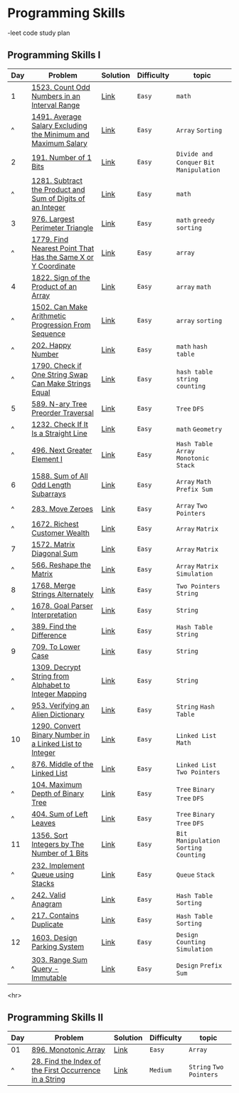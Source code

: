 # Programming Skills

-leet code study plan

## Programming Skills I

|Day|Problem|Solution|Difficulty|topic|
|---|-------|--------|----------|-----|
|1|[1523. Count Odd Numbers in an Interval Range](https://leetcode.com/problems/count-odd-numbers-in-an-interval-range/?envType=study-plan&id=programming-skills-i)|[Link](./ProgrammingSkillsI/1523-count_odd_numbers_in_interval_range.cpp)|`Easy`|`math`|
|^|[1491. Average Salary Excluding the Minimum and Maximum Salary](https://leetcode.com/problems/average-salary-excluding-the-minimum-and-maximum-salary/?envType=study-plan&id=programming-skills-i)|[Link](./ProgrammingSkillsI/1491-average_salary_excluding_the_minimum_and_maximum_salary.cpp)|`Easy`|`Array` `Sorting`|
|2|[191. Number of 1 Bits](https://leetcode.com/problems/number-of-1-bits/?envType=study-plan&id=programming-skills-i)|[Link](./ProgrammingSkillsI/191-number_of1_bits.cpp)|`Easy`|`Divide and Conquer` `Bit Manipulation`|
|^|[1281. Subtract the Product and Sum of Digits of an Integer](https://leetcode.com/problems/subtract-the-product-and-sum-of-digits-of-an-integer/?envType=study-plan&id=programming-skills-i)|[Link](./ProgrammingSkillsI/1281-subtract_the_product_and_sum_of_digits_of_an_integer.cpp)|`Easy`|`math`|
|3|[976. Largest Perimeter Triangle](https://leetcode.com/problems/largest-perimeter-triangle/description/?envType=study-plan&id=programming-skills-i)|[Link](./ProgrammingSkillsI/976-largest_permieter_triangle.cpp)|`Easy`|`math` `greedy` `sorting`|
|^|[1779. Find Nearest Point That Has the Same X or Y Coordinate](https://leetcode.com/problems/find-nearest-point-that-has-the-same-x-or-y-coordinate/description/?envType=study-plan&id=programming-skills-i)|[Link](./ProgrammingSkillsI/1779-find_nearest_point_that_has_the_same_x_or_y_coordinate.cpp)|`Easy`|`array`|
|4|[1822. Sign of the Product of an Array](https://leetcode.com/problems/sign-of-the-product-of-an-array/description/?envType=study-plan&id=programming-skills-i)|[Link](./ProgrammingSkillsI/1822-sign_of_the_product_of_an_array.cpp)|`Easy`|`array` `math`|
|^|[1502. Can Make Arithmetic Progression From Sequence](https://leetcode.com/problems/can-make-arithmetic-progression-from-sequence/description/?envType=study-plan&id=programming-skills-i)|[Link](./ProgrammingSkillsI/1502-can_make_arithmetic_progression_from_sequence.cpp)|`Easy`|`array` `sorting`|
|^|[202. Happy Number](https://leetcode.com/problems/happy-number/)|[Link](./ProgrammingSkillsI/202-happy_number.cpp)|`Easy`|`math` `hash table`|
|^|[1790. Check if One String Swap Can Make Strings Equal](https://leetcode.com/problems/check-if-one-string-swap-can-make-strings-equal/description/?envType=study-plan&id=programming-skills-i)|[Link](./ProgrammingSkillsI/1790-check_if_one_string_swap_can_make_strings_equal.cpp)|`Easy`|`hash table` `string` `counting`|
|5|[589. N-ary Tree Preorder Traversal](https://leetcode.com/problems/n-ary-tree-preorder-traversal/description/?envType=study-plan&id=programming-skills-i)|[Link](./ProgrammingSkillsI/589-N_ary_tree_preorder_traversal.cpp)|`Easy`|`Tree` `DFS`|
|^|[1232. Check If It Is a Straight Line](https://leetcode.com/problems/check-if-it-is-a-straight-line/description/?envType=study-plan&id=programming-skills-i)|[Link](./ProgrammingSkillsI/1232-check_if_it_is_a_straight_line.cpp)|`Easy`|`math` `Geometry`|
|^|[496. Next Greater Element I](https://leetcode.com/problems/next-greater-element-i/description/?envType=study-plan&id=programming-skills-i)|[Link](./ProgrammingSkillsI/496-next_greater_element_I.cpp)|`Easy` |`Hash Table` `Array` `Monotonic Stack`|
|6|[1588. Sum of All Odd Length Subarrays](https://leetcode.com/problems/sum-of-all-odd-length-subarrays/description/?envType=study-plan&id=programming-skills-i)|[Link](./ProgrammingSkillsI/1588-sum_of_all_odd_length_subarrays.cpp)|`Easy`|`Array` `Math` `Prefix Sum`|
|^|[283. Move Zeroes](https://leetcode.com/problems/move-zeroes/)|[Link](./ProgrammingSkillsI/283-move_zeroes.cpp)|`Easy`|`Array` `Two Pointers`|
|^|[1672. Richest Customer Wealth](https://leetcode.com/problems/richest-customer-wealth/description/?envType=study-plan&id=programming-skills-i)|[Link](./ProgrammingSkillsI/1672-richest_customer_wealth.cpp)|`Easy`|`Array` `Matrix`|
|7|[1572. Matrix Diagonal Sum](https://leetcode.com/problems/matrix-diagonal-sum/description/?envType=study-plan&id=programming-skills-i)|[Link](./ProgrammingSkillsI/1572-matrix_diagonal_sum.cpp)|`Easy`|`Array` `Matrix`|
|^|[566. Reshape the Matrix](https://leetcode.com/problems/reshape-the-matrix/?envType=study-plan&id=programming-skills-i)|[Link](./ProgrammingSkillsI/566-reshape_the_matrix.cpp)|`Easy`|`Array` `Matrix` `Simulation`|
|8|[1768. Merge Strings Alternately](https://leetcode.com/problems/merge-strings-alternately/)|[Link](./ProgrammingSkillsI/1768-merge_strings_alternately.cpp)|`Easy`|`Two Pointers` `String`|
|^|[1678. Goal Parser Interpretation](https://leetcode.com/problems/goal-parser-interpretation/)|[Link](./ProgrammingSkillsI/1678-goal_parser_interpretation.cpp)|`Easy`|`String`|
|^|[389. Find the Difference](https://leetcode.com/problems/find-the-difference/)|[Link](./ProgrammingSkillsI/389-find_the_difference.cpp)|`Easy`|`Hash Table` `String`|
|9|[709. To Lower Case](https://leetcode.com/problems/to-lower-case/)|[Link](./ProgrammingSkillsI/709-to_lower_case.cpp)|`Easy`|`String`|
|^|[1309. Decrypt String from Alphabet to Integer Mapping](https://leetcode.com/problems/decrypt-string-from-alphabet-to-integer-mapping/)|[Link](./ProgrammingSkillsI/1309-decrypt_string_from_aplhabet_to_integer_mapping.cpp)|`Easy`|`String`|
|^|[953. Verifying an Alien Dictionary](https://leetcode.com/problems/verifying-an-alien-dictionary/)|[Link](./ProgrammingSkillsI/953-verifing_an_alien_dictionary.cpp)|`Easy`|`String` `Hash Table`|
|10|[1290. Convert Binary Number in a Linked List to Integer](https://leetcode.com/problems/convert-binary-number-in-a-linked-list-to-integer/description/?envType=study-plan&id=programming-skills-i)|[Link](./ProgrammingSkillsI/1290-convert_binary_number_in_a_linked_list_to_integer.cpp)|`Easy`|`Linked List` `Math`|
|^|[876. Middle of the Linked List](https://leetcode.com/problems/middle-of-the-linked-list/)|[Link](./ProgrammingSkillsI/876-middle_of_the_linked_list.cpp)|`Easy`|`Linked List` `Two Pointers`|
|^|[104. Maximum Depth of Binary Tree](https://leetcode.com/problems/maximum-depth-of-binary-tree/description/?envType=study-plan&id=programming-skills-i)|[Link](./ProgrammingSkillsI/104-maximum_depth_of_binary_tree.cpp)|`Easy`|`Tree` `Binary Tree` `DFS`|
|^|[404. Sum of Left Leaves](https://leetcode.com/problems/sum-of-left-leaves/)|[Link](./ProgrammingSkillsI/404-sum_of_left_leaves.cpp)|`Easy`|`Tree` `Binary Tree` `DFS`|
|11|[1356. Sort Integers by The Number of 1 Bits](https://leetcode.com/problems/sort-integers-by-the-number-of-1-bits/)|[Link](./ProgrammingSkillsI/1356-sort_integers_by_the_number_of_1_bits.cpp)|`Easy`|`Bit Manipulation` `Sorting` `Counting`|
|^|[232. Implement Queue using Stacks](https://leetcode.com/problems/implement-queue-using-stacks/description/?envType=study-plan&id=programming-skills-i)|[Link](./ProgrammingSkillsI/232-implement_queue_using_stacks.cpp)|`Easy`|`Queue` `Stack`|
|^|[242. Valid Anagram](https://leetcode.com/problems/valid-anagram/)|[Link](./ProgrammingSkillsI/242-valid_anagram.cpp)|`Easy`|`Hash Table` `Sorting`|
|^|[217. Contains Duplicate](https://leetcode.com/problems/contains-duplicate/description/?envType=study-plan&id=programming-skills-i)|[Link](./ProgrammingSkillsI/217-contains_duplicate.cpp)|`Easy`|`Hash Table` `Sorting`|
|12|[1603. Design Parking System](https://leetcode.com/problems/design-parking-system/description/?envType=study-plan&id=programming-skills-i)|[Link](./ProgrammingSkillsI/1603-design_parking_system.cpp)|`Easy`|`Design` `Counting` `Simulation`|
|^|[303. Range Sum Query - Immutable](https://leetcode.com/problems/range-sum-query-immutable/description/?envType=study-plan&id=programming-skills-i)|[Link](./ProgrammingSkillsI/303-range_sum_query_immutable.cpp)|`Easy`|`Design` `Prefix Sum`|

<hr\>

## Programming Skills II

|Day|Problem|Solution|Difficulty|topic|
|---|-------|--------|----------|-----|
|01|[896. Monotonic Array](https://leetcode.com/problems/monotonic-array/description/?envType=study-plan&id=programming-skills-ii)|[Link](./ProgrammingSkillsII/896-monotonic_array.cpp)|`Easy`|`Array`|
|^|[28. Find the Index of the First Occurrence in a String](https://leetcode.com/problems/find-the-index-of-the-first-occurrence-in-a-string/description/?envType=study-plan&id=programming-skills-ii)|[Link](./ProgrammingSkillsII/28-find_the_index_of_the_first_occurrence_in_a_string.cpp)|`Medium`|`String` `Two Pointers`|
